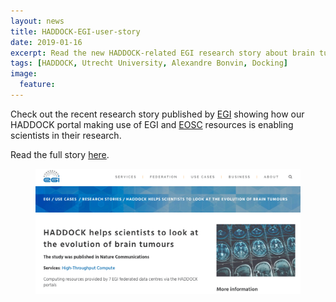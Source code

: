 ```yaml
---
layout: news
title: HADDOCK-EGI-user-story
date: 2019-01-16
excerpt: Read the new HADDOCK-related EGI research story about brain tumor resarch
tags: [HADDOCK, Utrecht University, Alexandre Bonvin, Docking]
image:
  feature:
---
```

Check out the recent research story published by [EGI](http://www.egi.eu) showing how our HADDOCK portal making use of EGI and [EOSC](http://www.eosc-hub.eu) resources is enabling scientists in their research.


Read the full story [here](https://www.egi.eu/use-cases/research-stories/haddock-helps-scientists-to-look-at-the-evolution-of-brain-tumours/).


<figure>
        <img align="center" src="/images/posts/HADDOCK-EGI-story-2019.png">
</figure>
